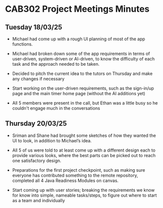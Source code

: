 # CAB302 Project Meetings Minutes
## Tuesday 18/03/25 	

- Michael had come up with a rough UI planning of most of the app functions.

- Michael had broken down some of the app requirements in terms of user-driven, system-driven or AI-driven, to know the difficulty of each task and the approach needed to be taken.

- Decided to pitch the current idea to the tutors on Thursday and make any changes if necessary

- Start working on the user-driven requirements, such as the sign-in/up page and the main timer home page (without the AI additions yet)

- All 5 members were present in the call, but Ethan was a little busy so he couldn't engage much in the conversations



## Thursday 20/03/25

- Sriman and Shane had brought some sketches of how they wanted the UI to look, in addition to Michael’s idea.

- All 5 of us were told to at least come up with a different design each to provide various looks, where the best parts can be picked out to reach one satisfactory design.

- Preparations for the first project checkpoint, such as making sure everyone has contributed something to the remote repository, completed all 4 Java Readiness Modules on canvas.

- Start coming up with user stories; breaking the requirements we know for know into simple, nameable tasks/steps, to figure out where to start as a team and individually

